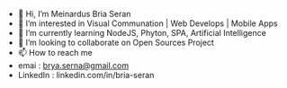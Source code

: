 - 👋 Hi, I’m Meinardus Bria Seran
- 👀 I’m interested in Visual Communation | Web Develops | Mobile Apps
- 🌱 I’m currently learning NodeJS, Phyton, SPA, Artificial Intelligence
- 💞️ I’m looking to collaborate on Open Sources Project
- 📫 How to reach me 
-  emai     : brya.serna@gmail.com
-  LinkedIn : linkedin.com/in/bria-seran

<!---
21bria/21bria is a ✨ special ✨ repository because its `README.md` (this file) appears on your GitHub profile.
You can click the Preview link to take a look at your changes.
--->
